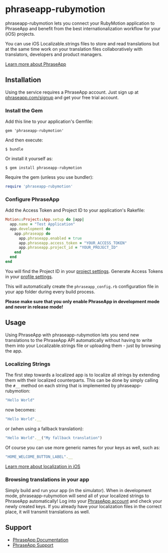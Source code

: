 # phraseapp-rubymotion

phraseapp-rubymotion lets you connect your RubyMotion application to PhraseApp and benefit from the best internationalization workflow for your (iOS) projects.

You can use iOS Localizable.strings files to store and read translations but at the same time work on your translation files collaboratively with translators, developers and product managers.

[Learn more about PhraseApp](https://phraseapp.com/)

## Installation

Using the service requires a PhraseApp account. Just sign up at [phraseapp.com/signup](https://phraseapp.com/signup) and get your free trial account.

### Install the Gem

Add this line to your application's Gemfile:

    gem 'phraseapp-rubymotion'

And then execute:

    $ bundle

Or install it yourself as:

    $ gem install phraseapp-rubymotion

Require the gem (unless you use bundler):

```ruby
require 'phraseapp-rubymotion'
```

### Configure PhraseApp

Add the Access Token and Project ID to your application's Rakefile:

```ruby
Motion::Project::App.setup do |app|
  app.name = "Test Application"
  app.development do
    app.phraseapp do
      app.phraseapp.enabled = true
      app.phraseapp.access_token = "YOUR_ACCESS_TOKEN"
      app.phraseapp.project_id = "YOUR_PROJECT_ID"
    end
  end
end
```

You will find the Project ID in your [project settings](https://phraseapp.com/projects). Generate Access Tokens in your [profile settings](https://phraseapp.com/settings/oauth_access_tokens).

This will automatically create the `phraseapp_config.rb` configuration file in your app folder during every build process.

**Please make sure that you only enable PhraseApp in development mode and never in release mode!**

## Usage

Using PhraseApp with phraseapp-rubymotion lets you send new translations to the PhraseApp API automatically without having to write them into your Localizable.strings file or uploading them - just by browsing the app.

### Localizing Strings ###

The first step towards a localized app is to localize all strings by extending them with their localized counterparts. This can be done by simply calling the `#__` method on each string that is implemented by phraseapp-rubymotion:

```ruby
"Hello World"
```

now becomes:

```ruby
"Hello World".__
```

or (when using a fallback translation):

```ruby
"Hello World".__("My fallback translation")
```

Of course you can use more generic names for your keys as well, such as:

```ruby
"HOME_WELCOME_BUTTON_LABEL".__
```

[Learn more about localization in iOS](https://developer.apple.com/internationalization/)

### Browsing translations in your app

Simply build and run your app (in the simulator). When in development mode, phraseapp-rubymotion will send all of your localized strings to PhraseApp automatically! Log into your [PhraseApp account](https://phraseapp.com/account/login) and check your newly created keys. If you already have your localization files in the correct place, it will transmit translations as well.

## Support

* [PhraseApp Documentation](http://docs.phraseapp.com)
* [PhraseApp Support](https://phraseapp.com/contact)
